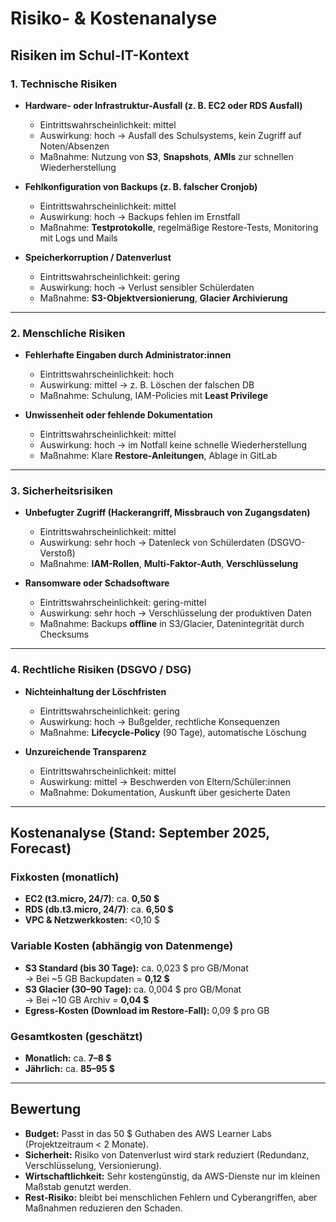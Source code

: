 # Risiko- & Kostenanalyse

## Risiken im Schul-IT-Kontext

### 1. Technische Risiken
- **Hardware- oder Infrastruktur-Ausfall (z. B. EC2 oder RDS Ausfall)**  
  - Eintrittswahrscheinlichkeit: mittel  
  - Auswirkung: hoch → Ausfall des Schulsystems, kein Zugriff auf Noten/Absenzen  
  - Maßnahme: Nutzung von **S3**, **Snapshots**, **AMIs** zur schnellen Wiederherstellung  

- **Fehlkonfiguration von Backups (z. B. falscher Cronjob)**  
  - Eintrittswahrscheinlichkeit: mittel  
  - Auswirkung: hoch → Backups fehlen im Ernstfall  
  - Maßnahme: **Testprotokolle**, regelmäßige Restore-Tests, Monitoring mit Logs und Mails  

- **Speicherkorruption / Datenverlust**  
  - Eintrittswahrscheinlichkeit: gering  
  - Auswirkung: hoch → Verlust sensibler Schülerdaten  
  - Maßnahme: **S3-Objektversionierung**, **Glacier Archivierung**  

---

### 2. Menschliche Risiken
- **Fehlerhafte Eingaben durch Administrator:innen**  
  - Eintrittswahrscheinlichkeit: hoch  
  - Auswirkung: mittel → z. B. Löschen der falschen DB  
  - Maßnahme: Schulung, IAM-Policies mit **Least Privilege**  

- **Unwissenheit oder fehlende Dokumentation**  
  - Eintrittswahrscheinlichkeit: mittel  
  - Auswirkung: hoch → im Notfall keine schnelle Wiederherstellung  
  - Maßnahme: Klare **Restore-Anleitungen**, Ablage in GitLab  

---

### 3. Sicherheitsrisiken
- **Unbefugter Zugriff (Hackerangriff, Missbrauch von Zugangsdaten)**  
  - Eintrittswahrscheinlichkeit: mittel  
  - Auswirkung: sehr hoch → Datenleck von Schülerdaten (DSGVO-Verstoß)  
  - Maßnahme: **IAM-Rollen**, **Multi-Faktor-Auth**, **Verschlüsselung**  

- **Ransomware oder Schadsoftware**  
  - Eintrittswahrscheinlichkeit: gering-mittel  
  - Auswirkung: sehr hoch → Verschlüsselung der produktiven Daten  
  - Maßnahme: Backups **offline** in S3/Glacier, Datenintegrität durch Checksums  

---

### 4. Rechtliche Risiken (DSGVO / DSG)
- **Nichteinhaltung der Löschfristen**  
  - Eintrittswahrscheinlichkeit: gering  
  - Auswirkung: hoch → Bußgelder, rechtliche Konsequenzen  
  - Maßnahme: **Lifecycle-Policy** (90 Tage), automatische Löschung  

- **Unzureichende Transparenz**  
  - Eintrittswahrscheinlichkeit: mittel  
  - Auswirkung: mittel → Beschwerden von Eltern/Schüler:innen  
  - Maßnahme: Dokumentation, Auskunft über gesicherte Daten  

---

## Kostenanalyse (Stand: September 2025, Forecast)

### Fixkosten (monatlich)
- **EC2 (t3.micro, 24/7)**: ca. **0,50 $**  
- **RDS (db.t3.micro, 24/7)**: ca. **6,50 $**  
- **VPC & Netzwerkkosten:** <0,10 $  

### Variable Kosten (abhängig von Datenmenge)
- **S3 Standard (bis 30 Tage):** ca. 0,023 $ pro GB/Monat  
  → Bei ~5 GB Backupdaten = **0,12 $**  
- **S3 Glacier (30–90 Tage):** ca. 0,004 $ pro GB/Monat  
  → Bei ~10 GB Archiv = **0,04 $**  
- **Egress-Kosten (Download im Restore-Fall):** 0,09 $ pro GB  

### Gesamtkosten (geschätzt)
- **Monatlich:** ca. **7–8 $**  
- **Jährlich:** ca. **85–95 $**  

---

## Bewertung
- **Budget:** Passt in das 50 $ Guthaben des AWS Learner Labs (Projektzeitraum < 2 Monate).  
- **Sicherheit:** Risiko von Datenverlust wird stark reduziert (Redundanz, Verschlüsselung, Versionierung).  
- **Wirtschaftlichkeit:** Sehr kostengünstig, da AWS-Dienste nur im kleinen Maßstab genutzt werden.  
- **Rest-Risiko:** bleibt bei menschlichen Fehlern und Cyberangriffen, aber Maßnahmen reduzieren den Schaden.